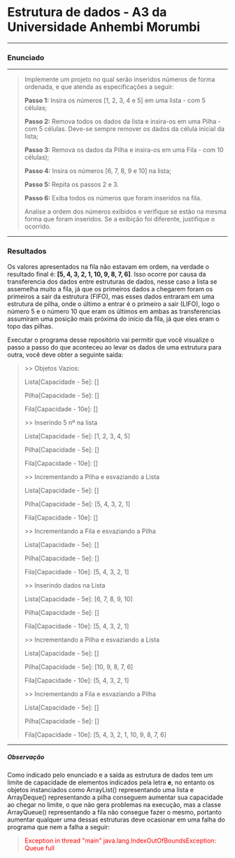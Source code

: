 # **Estrutura de dados - A3 da Universidade Anhembi Morumbi**
--------------------------
### Enunciado
--------------------------

>Implemente um projeto no qual serão inseridos números de forma ordenada, e que atenda as especificações a seguir: 
> 
> **Passo 1:** Insira os números [1, 2, 3, 4 e 5] em uma lista - com 5 células; 
> 
> **Passo 2:** Remova todos os dados da lista e insira-os em uma Pilha - com 5 células. Deve-se sempre remover os dados da célula inicial da lista; 
> 
> **Passo 3:** Remova os dados da Pilha e insira-os em uma Fila - com 10 células); 
> 
> **Passo 4:** Insira os números [6, 7, 8, 9 e 10] na lista; 
> 
> **Passo 5:** Repita os passos 2 e 3.
>  
> **Passo 6:** Exiba todos os números que foram inseridos na fila. 
> 
>Analise a ordem dos números exibidos e verifique se estão na mesma forma que foram inseridos. Se a exibição foi diferente, justifique o ocorrido.

---------------------

### Resultados

 Os valores apresentados na fila não estavam em ordem, na verdade o resultado final é: **[5, 4, 3, 2, 1, 10, 9, 8, 7, 6]**.
 Isso ocorre por causa da transferencia dos dados entre estruturas de dados, nesse caso a lista se assemelha muito a fila, já que os primeiros dados a chegarem foram os primeiros a sair da estrutura (FIFO), mas esses dados entraram em uma estrutura de pilha, onde o último a entrar é o primeiro a sair (LIFO), logo o número 5 e o número 10 que eram os últimos em ambas as transferencias assumiram uma posição mais próxima do início da fila, já que eles eram o topo das pilhas.

 Executar o programa desse repositório vai permitir que você visualize o passo a passo do que aconteceu ao levar os dados de uma estrutura para outra, você deve obter a seguinte saída:

 >\>\> Objetos Vazios:
>  
>Lista[Capacidade - 5e]: []
>
>Pilha[Capacidade - 5e]: []
>
>Fila[Capacidade - 10e]: []
>
>
>\>\> Inserindo 5 nº na lista
>
>Lista[Capacidade - 5e]: [1, 2, 3, 4, 5]
>
>Pilha[Capacidade - 5e]: []
>
>Fila[Capacidade - 10e]: []
>
>
>\>\> Incrementando a Pilha e esvaziando a Lista
>
>Lista[Capacidade - 5e]: []
>
>Pilha[Capacidade - 5e]: [5, 4, 3, 2, 1]
>
>Fila[Capacidade - 10e]: []
>
>
>\>\> Incrementando a Fila e esvaziando a Pilha
>
>Lista[Capacidade - 5e]: []
>
>Pilha[Capacidade - 5e]: []
>
>Fila[Capacidade - 10e]: [5, 4, 3, 2, 1]
>
>
>\>\> Inserindo dados na Lista
>
>Lista[Capacidade - 5e]: [6, 7, 8, 9, 10]
>
>Pilha[Capacidade - 5e]: []
>
>Fila[Capacidade - 10e]: [5, 4, 3, 2, 1]
>
>
>\>\> Incrementando a Pilha e esvaziando a Lista
>
>Lista[Capacidade - 5e]: []
>
>Pilha[Capacidade - 5e]: [10, 9, 8, 7, 6]
>
>Fila[Capacidade - 10e]: [5, 4, 3, 2, 1]
>
>
>\>\> Incrementando a Fila e esvaziando a Pilha
>
>Lista[Capacidade - 5e]: []
>
>Pilha[Capacidade - 5e]: []
>
>Fila[Capacidade - 10e]: [5, 4, 3, 2, 1, 10, 9, 8, 7, 6]

-----------------------
##### Observação

Como indicado pelo enunciado e a saída as estrutura de dados tem um limite de capacidade de elementos indicados pela letra **e**, no entanto os objetos instanciados como ArrayList() representando uma lista e ArrayDeque() representando a pilha conseguem aumentar sua capacidade ao chegar no limite, o que não gera problemas na execução, mas a classe ArrayQueue() representando a fila não consegue fazer o mesmo, portanto aumentar qualquer uma dessas estruturas deve ocasionar em uma falha do programa que nem a falha a seguir:

> <span style="color:red">Exception in thread "main" java.lang.IndexOutOfBoundsException: Queue full</span>


